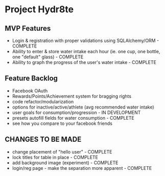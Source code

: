 # Project Hydr8te
## MVP Features
- Login & registration with proper validations using SQLAlchemy/ORM - COMPLETE
- Ability to enter & store water intake each hour (ie. one cup, one bottle, one "default" glass) - COMPLETE
- Ability to graph the progress of the user's water intake - COMPLETE
## Feature Backlog
- Facebook OAuth
- Rewards/Points/Achievement system for bragging rights
- code refactor/modularization
- options for inactive/active/athlete (avg recommended water intake)
- user goals for consumption/progression - IN DEVELOPMENT
- presets autofill fields for water consumption - COMPLETE
- see how you compare to your facebook friends
## CHANGES TO BE MADE 
- change placement of "hello user" - COMPLETE
- lock titles for table in place - COMPLETE
- add background image (experiment) - COMPLETE
- login/reg page - make the separation more apparent - COMPLETE